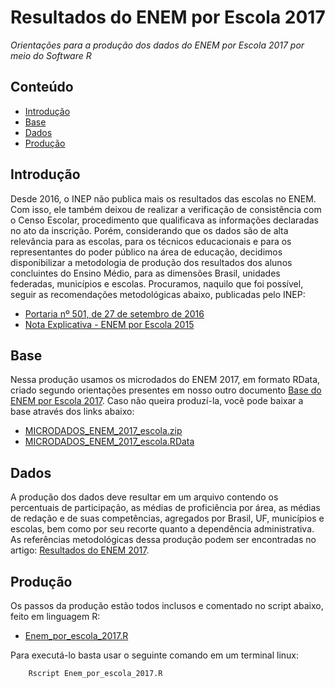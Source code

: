Resultados do ENEM por Escola 2017
========

_Orientações para a produção dos dados do ENEM por Escola 2017 por meio do Software R_

## Conteúdo

- [Introdução](#introdução)
- [Base](#base)
- [Dados](#dados)
- [Produção](#produção)

## Introdução

Desde 2016, o INEP não publica mais os resultados das escolas no ENEM. Com isso, ele também deixou de realizar a verificação de consistência com o Censo Escolar, procedimento que qualificava as informações declaradas no ato da inscrição. Porém, considerando que os dados são de alta relevância para as escolas, para os técnicos educacionais e para os representantes do poder público na área de educação, decidimos disponibilizar a metodologia de produção dos resultados dos alunos concluintes do Ensino Médio, para as dimensões Brasil, unidades federadas, municípios e escolas. Procuramos, naquilo que foi possível, seguir as recomendações metodológicas abaixo, publicadas pelo INEP:

- <a href="http://download.inep.gov.br//educacao_basica/enem/enem_por_escola/2015/Planilhas_Enem_2015_download.xlsx">Portaria nº 501, de 27 de setembro de 2016 </a>
- <a href="http://download.inep.gov.br/educacao_basica/enem/nota_tecnica/2015/nota_explicativa_enem2015_por_escola.pdf">Nota Explicativa - ENEM por Escola 2015</a>

## Base

Nessa produção usamos os microdados do ENEM 2017, em formato RData, criado segundo orientações presentes em nosso outro documento <a href="https://github.com/professorvirtual/educadata/tree/master/bases/enem/2017">Base do ENEM por Escola 2017</a>. Caso não queira produzí-la, você pode baixar a base através dos links abaixo:
- <a href="https://educadata.com.br/download/microdados-do-enem-2017-enem-por-escola-base-em-csv/">MICRODADOS_ENEM_2017_escola.zip</a>
- <a href="https://educadata.com.br/download/microdados-do-enem-2017-enem-por-escola-base-em-rdata/">MICRODADOS_ENEM_2017_escola.RData</a>

## Dados

A produção dos dados deve resultar em um arquivo contendo os percentuais de participação, as médias de proficiência por área, as médias de redação e de suas competências, agregados por Brasil, UF, municípios e escolas, bem como por seu recorte quanto a dependência administrativa. As referências metodológicas dessa produção podem ser encontradas no artigo: <a href="#">Resultados do ENEM 2017</a>.

## Produção

Os passos da produção estão todos inclusos e comentado no script abaixo, feito em linguagem R:
- <a href="#https://github.com/professorvirtual/educadata/blob/master/dados/enem/2017/enem_por escola_2017.R">Enem_por_escola_2017.R</a>

Para executá-lo basta usar o seguinte comando em um terminal linux:

        Rscript Enem_por_escola_2017.R


